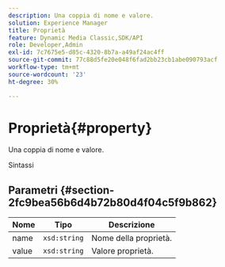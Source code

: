 ```yaml
---
description: Una coppia di nome e valore.
solution: Experience Manager
title: Proprietà
feature: Dynamic Media Classic,SDK/API
role: Developer,Admin
exl-id: 7c7675e5-d85c-4320-8b7a-a49af24ac4ff
source-git-commit: 77c88d5fe20e048f6fad2bb23cb1abe090793acf
workflow-type: tm+mt
source-wordcount: '23'
ht-degree: 30%

---
```


# Proprietà{#property}

Una coppia di nome e valore.

Sintassi

## Parametri {#section-2fc9bea56b6d4b72b80d4f04c5f9b862}

| Nome | Tipo | Descrizione |
|---|---|---|
| name | `xsd:string` | Nome della proprietà. |
| value | `xsd:string` | Valore proprietà. |
